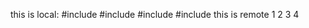 this is local:
#include<iostream>
#include<iostream>
#include<iostream>
#include<iostream>
this is remote
1
2
3
4
